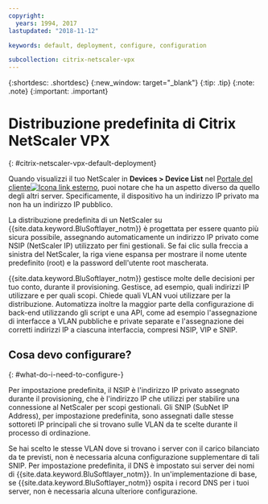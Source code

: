 ```yaml
---
copyright:
  years: 1994, 2017
lastupdated: "2018-11-12"

keywords: default, deployment, configure, configuration

subcollection: citrix-netscaler-vpx
---
```


{:shortdesc: .shortdesc}
{:new_window: target="_blank"}
{:tip: .tip}
{:note: .note}
{:important: .important}

# Distribuzione predefinita di Citrix NetScaler VPX
{: #citrix-netscaler-vpx-default-deployment}

Quando visualizzi il tuo NetScaler in **Devices > Device List** nel [Portale del cliente![Icona link esterno](../../icons/launch-glyph.svg "Icona link esterno")](https://control.softlayer.com/), puoi notare che ha un aspetto diverso da quello degli altri server. Specificamente, il dispositivo ha un indirizzo IP privato ma non ha un indirizzo IP pubblico.

La distribuzione predefinita di un NetScaler su {{site.data.keyword.BluSoftlayer_notm}} è progettata per essere quanto più sicura possibile, assegnando automaticamente un indirizzo IP privato come NSIP (NetScaler IP) utilizzato per fini gestionali. Se fai clic sulla freccia a sinistra del NetScaler, la riga viene espansa per mostrare il nome utente predefinito (root) e la password dell'utente root mascherata.

{{site.data.keyword.BluSoftlayer_notm}} gestisce molte delle decisioni per tuo conto, durante il provisioning. Gestisce, ad esempio, quali indirizzi IP utilizzare e per quali scopi. Chiede quali VLAN vuoi utilizzare per la distribuzione. Automatizza inoltre la maggior parte della configurazione di back-end utilizzando gli script e una API, come ad esempio l'assegnazione di interfacce a VLAN pubbliche e private separate e l'assegnazione dei corretti indirizzi IP a ciascuna interfaccia, compresi NSIP, VIP e SNIP.

## Cosa devo configurare?
{: #what-do-i-need-to-configure-}

Per impostazione predefinita, il NSIP è l'indirizzo IP privato assegnato durante il provisioning, che è l'indirizzo IP che utilizzi per stabilire una connessione al NetScaler per scopi gestionali. Gli SNIP (SubNet IP Address), per impostazione predefinita, sono assegnati dalle stesse sottoreti IP principali che si trovano sulle VLAN da te scelte durante il processo di ordinazione.

Se hai scelto le stesse VLAN dove si trovano i server con il carico bilanciato da te previsti, non è necessaria alcuna configurazione supplementare di tali SNIP. Per impostazione predefinita, il DNS è impostato sui server dei nomi di {{site.data.keyword.BluSoftlayer_notm}}. In un'implementazione di base, se {{site.data.keyword.BluSoftlayer_notm}} ospita i record DNS per i tuoi server, non è necessaria alcuna ulteriore configurazione.
